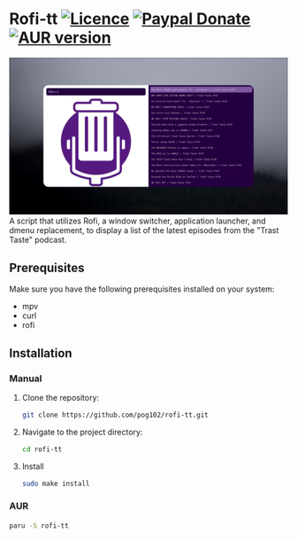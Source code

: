 # Rofi-tt [![Licence](https://img.shields.io/badge/License-MIT-yellow.svg)](LICENSE) [![Paypal Donate](https://img.shields.io/badge/Donate-Paypal-2244dd.svg)](https://www.paypal.com/paypalme/ernisD)   [![AUR version](https://img.shields.io/aur/version/rofi-tt)](c)
![prev](https://raw.githubusercontent.com/pog102/rofi-tt/main/preview.png)
<br>
A script that utilizes Rofi, a window switcher, application launcher, and dmenu replacement, to display a list of the latest episodes from the "Trast Taste" podcast.
## Prerequisites

Make sure you have the following prerequisites installed on your system:

- mpv
- curl
- rofi

## Installation
### Manual
1. Clone the repository:

   ```bash
   git clone https://github.com/pog102/rofi-tt.git
   ```

2. Navigate to the project directory:

   ```bash
   cd rofi-tt
   ```

3. Install

     ```bash
     sudo make install
     ```
### AUR

```bash
paru -S rofi-tt
```
